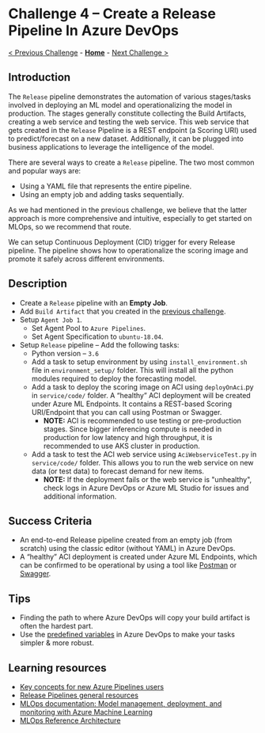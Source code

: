 # Challenge 4 – Create a Release Pipeline In Azure DevOps

[< Previous Challenge](./Challenge-03.md) - **[Home](../README.md)** - [Next Challenge >](./Challenge-05.md)

## Introduction

The `Release` pipeline demonstrates the automation of various stages/tasks involved in deploying an ML model and operationalizing the model in production. The stages generally constitute collecting the Build Artifacts, creating a web service and testing the web service. This web service that gets created in the `Release` Pipeline is a REST endpoint (a Scoring URI) used to predict/forecast on a new dataset. Additionally, it can be plugged into business applications to leverage the intelligence of the model.

There are several ways to create a `Release` pipeline. The two most common and popular ways are: 
-   Using a YAML file that represents the entire pipeline.
-   Using an empty job and adding tasks sequentially.

As we had mentioned in the previous challenge, we believe that the latter approach is more comprehensive and intuitive, especially to get started on MLOps, so we recommend that route.

We can setup Continuous Deployment (CID) trigger for every Release pipeline. The pipeline shows how to operationalize the scoring image and promote it safely across different environments.

## Description

- Create a `Release` pipeline with an **Empty Job**.
- Add `Build Artifact` that you created in the [previous challenge](03-BuildPipeline.md).
- Setup `Agent Job 1`.
  - Set Agent Pool to `Azure Pipelines`.
  - Set Agent Specification to `ubuntu-18.04`.
- Setup `Release` pipeline – Add the following tasks:
  - Python version – `3.6`
  - Add a task to setup environment by using `install_environment.sh` file in `environment_setup/` folder. This will install all the python modules required to deploy the forecasting model.
  - Add a task to deploy the scoring image on ACI using `deployOnAci`.py in `service/code/` folder. A “healthy” ACI deployment will be created under Azure ML Endpoints. It contains a REST-based Scoring URI/Endpoint that you can call using Postman or Swagger. 
    - **NOTE:** ACI is recommended to use testing or pre-production stages. Since bigger inferencing compute is needed in production for low latency and high throughput, it is recommended to use AKS cluster in production.
  - Add a task to test the ACI web service using `AciWebserviceTest.py` in `service/code/` folder. This allows you to run the web service on new data (or test data) to forecast demand for new items. 
    - **NOTE:** If the deployment fails or the web service is "unhealthy", check logs in Azure DevOps or Azure ML Studio for issues and additional information.
 
## Success Criteria

- An end-to-end Release pipeline created from an empty job (from scratch) using the classic editor (without YAML) in Azure DevOps.
- A “healthy” ACI deployment is created under Azure ML Endpoints, which can be confirmed to be operational by using a tool like [Postman](https://www.postman.com) or [Swagger](https://swagger.io).

## Tips

- Finding the path to where Azure DevOps will copy your build artifact is often the hardest part.
- Use the [predefined variables](https://docs.microsoft.com/en-us/azure/devops/pipelines/release/variables?view=azure-devops&tabs=batch) in Azure DevOps to make your tasks simpler & more robust.

## Learning resources

- [Key concepts for new Azure Pipelines users](<https://docs.microsoft.com/en-us/azure/devops/pipelines/get-started/key-pipelines-concepts?view=azure-devops>)
- [Release Pipelines general resources](https://docs.microsoft.com/en-us/azure/devops/pipelines/release/?view=azure-devops)
- [MLOps documentation: Model management, deployment, and monitoring with Azure Machine Learning](<https://docs.microsoft.com/en-us/azure/machine-learning/concept-model-management-and-deployment>)
- [MLOps Reference Architecture](<https://docs.microsoft.com/en-us/azure/architecture/reference-architectures/ai/mlops-python>)
